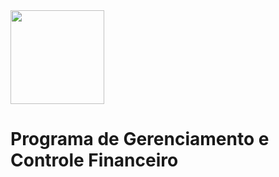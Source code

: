 <image src="Images/tela01.PNG" height=150>
<h1>Programa de Gerenciamento e Controle Financeiro</h1>




